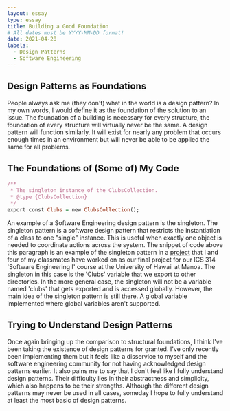 ```yaml
---
layout: essay
type: essay
title: Building a Good Foundation
# All dates must be YYYY-MM-DD format!
date: 2021-04-28
labels:
  - Design Patterns
  - Software Engineering
---
```


## Design Patterns as Foundations

People always ask me (they don't) what in the world is a design pattern? In my own words, I would define it as the foundation of the solution to an issue. The foundation of a building is necessary for every structure, the foundation of every structure will virtually never be the same. A design pattern will function similarly. It will exist for nearly any problem that occurs enough times in an environment but will never be able to be applied the same for all problems.

## The Foundations of (Some of) My Code
```ruby
/**
 * The singleton instance of the ClubsCollection.
 * @type {ClubsCollection}
 */
export const Clubs = new ClubsCollection();
```

An example of a Software Engineering design pattern is the singleton. The singleton pattern is a software design pattern that restricts the instantiation of a class to one "single" instance. This is useful when exactly one object is needed to coordinate actions across the system. The snippet of code above this paragraph is an example of the singleton pattern in a [project](https://uhm-gitclubs.github.io) that I and four of my classmates have worked on as our final project for our ICS 314 'Software Engineering I' course at the University of Hawaii at Manoa. The singleton in this case is the 'Clubs' variable that we export to other directories. In the more general case, the singleton will not be a variable named 'clubs' that gets exported and is accessed globally. However, the main idea of the singleton pattern is still there. A global variable implemented where global variables aren't supported. 

## Trying to Understand Design Patterns

Once again bringing up the comparison to structural foundations, I think I've been taking the existence of design patterns for granted. I've only recently been implementing them but it feels like a disservice to myself and the software engineering community for not having acknowledged design patterns earlier. It also pains me to say that I don't feel like I fully understand design patterns. Their difficulty lies in their abstractness and simplicity, which also happens to be their strengths. Although the different design patterns may never be used in all cases, someday I hope to fully understand at least the most basic of design patterns.